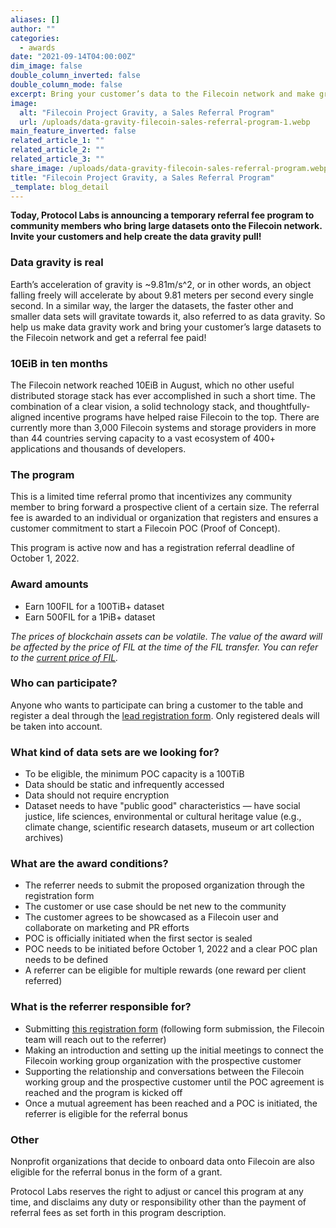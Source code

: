 ```yaml
---
aliases: []
author: ""
categories:
  - awards
date: "2021-09-14T04:00:00Z"
dim_image: false
double_column_inverted: false
double_column_mode: false
excerpt: Bring your customer’s data to the Filecoin network and make gravity work!
image:
  alt: "Filecoin Project Gravity, a Sales Referral Program"
  url: /uploads/data-gravity-filecoin-sales-referral-program-1.webp
main_feature_inverted: false
related_article_1: ""
related_article_2: ""
related_article_3: ""
share_image: /uploads/data-gravity-filecoin-sales-referral-program.webp
title: "Filecoin Project Gravity, a Sales Referral Program"
_template: blog_detail
---
```


**Today, Protocol Labs is announcing a temporary referral fee program to community members who bring large datasets onto the Filecoin network. Invite your customers and help create the data gravity pull!**

### **Data gravity is real**

Earth’s acceleration of gravity is \~9.81m/s^2, or in other words, an object falling freely will accelerate by about 9.81 meters per second every single second. In a similar way, the larger the datasets, the faster other and smaller data sets will gravitate towards it, also referred to as data gravity. So help us make data gravity work and bring your customer’s large datasets to the Filecoin network and get a referral fee paid!

### **10EiB in ten months**

The Filecoin network reached 10EiB in August, which no other useful distributed storage stack has ever accomplished in such a short time. The combination of a clear vision, a solid technology stack, and thoughtfully-aligned incentive programs have helped raise Filecoin to the top. There are currently more than 3,000 Filecoin systems and storage providers in more than 44 countries serving capacity to a vast ecosystem of 400+ applications and thousands of developers.

### **The program**

This is a limited time referral promo that incentivizes any community member to bring forward a prospective client of a certain size. The referral fee is awarded to an individual or organization that registers and ensures a customer commitment to start a Filecoin POC (Proof of Concept).

This program is active now and has a registration referral deadline of October 1, 2022.

### **Award amounts**

- Earn 100FIL for a 100TiB+ dataset
- Earn 500FIL for a 1PiB+ dataset

_The prices of blockchain assets can be volatile. The value of the award will be affected by the price of FIL at the time of the FIL transfer. You can refer to the [current price of FIL](https://coinmarketcap.com/currencies/filecoin/)._

### **Who can participate?**

Anyone who wants to participate can bring a customer to the table and register a deal through the [lead registration form](https://5ufz7ber0fd.typeform.com/to/s5qmVuq0). Only registered deals will be taken into account.

### **What kind of data sets are we looking for?**

- To be eligible, the minimum POC capacity is a 100TiB
- Data should be static and infrequently accessed
- Data should not require encryption
- Dataset needs to have "public good" characteristics — have social justice, life sciences, environmental or cultural heritage value (e.g., climate change, scientific research datasets, museum or art collection archives)

### **What are the award conditions?**

- The referrer needs to submit the proposed organization through the registration form
- The customer or use case should be net new to the community
- The customer agrees to be showcased as a Filecoin user and collaborate on marketing and PR efforts
- POC is officially initiated when the first sector is sealed
- POC needs to be initiated before October 1, 2022 and a clear POC plan needs to be defined
- A referrer can be eligible for multiple rewards (one reward per client referred)

### **What is the referrer responsible for?**

- Submitting [this registration form](https://5ufz7ber0fd.typeform.com/to/s5qmVuq0) (following form submission, the Filecoin team will reach out to the referrer)
- Making an introduction and setting up the initial meetings to connect the Filecoin working group organization with the prospective customer
- Supporting the relationship and conversations between the Filecoin working group and the prospective customer until the POC agreement is reached and the program is kicked off
- Once a mutual agreement has been reached and a POC is initiated, the referrer is eligible for the referral bonus

### **Other**

Nonprofit organizations that decide to onboard data onto Filecoin are also eligible for the referral bonus in the form of a grant.

Protocol Labs reserves the right to adjust or cancel this program at any time, and disclaims any duty or responsibility other than the payment of referral fees as set forth in this program description.

